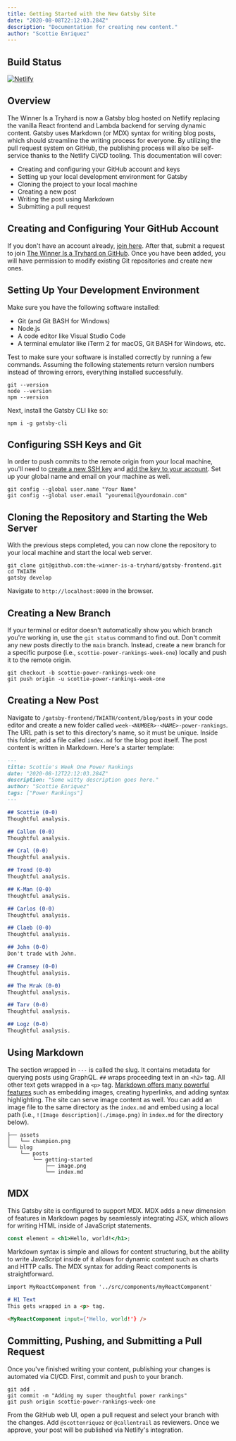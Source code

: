 ```yaml
---
title: Getting Started with the New Gatsby Site 
date: "2020-08-08T22:12:03.284Z"
description: "Documentation for creating new content."
author: "Scottie Enriquez"
---
```

## Build Status
[![Netlify](https://api.netlify.com/api/v1/badges/c3f97884-6b75-4f7c-bab0-7687b0a5ddba/deploy-status)](https://app.netlify.com/sites/loving-bell-d3f55f/deploys)

## Overview
The Winner Is a Tryhard is now a Gatsby blog hosted on Netlify replacing the vanilla React frontend and Lambda backend for serving dynamic content. Gatsby uses Markdown (or MDX) syntax for writing blog posts, which should streamline the writing process for everyone. By utilizing the pull request system on GitHub, the publishing process will also be self-service thanks to the Netlify CI/CD tooling. This documentation will cover:
- Creating and configuring your GitHub account and keys
- Setting up your local development environment for Gatsby
- Cloning the project to your local machine
- Creating a new post
- Writing the post using Markdown
- Submitting a pull request

## Creating and Configuring Your GitHub Account
If you don't have an account already, [join here](https://github.com/join). After that, submit a request to join [The Winner Is a Tryhard on GitHub](https://github.com/the-winner-is-a-tryhard). Once you have been added, you will have permission to modify existing Git repositories and create new ones.

## Setting Up Your Development Environment
Make sure you have the following software installed:
- Git (and Git BASH for Windows)
- Node.js
- A code editor like Visual Studio Code
- A terminal emulator like iTerm 2 for macOS, Git BASH for Windows, etc.

Test to make sure your software is installed correctly by running a few commands. Assuming the following statements return version numbers instead of throwing errors, everything installed successfully.
```shell
git --version
node --version
npm --version
```
Next, install the Gatsby CLI like so:
```shell
npm i -g gatsby-cli
```

## Configuring SSH Keys and Git
In order to push commits to the remote origin from your local machine, you'll need to [create a new SSH key](https://docs.github.com/en/github/authenticating-to-github/generating-a-new-ssh-key-and-adding-it-to-the-ssh-agent) and [add the key to your account](https://docs.github.com/en/github/authenticating-to-github/adding-a-new-ssh-key-to-your-github-account). Set up your global name and email on your machine as well.
```shell
git config --global user.name "Your Name"
git config --global user.email "youremail@yourdomain.com"
```

## Cloning the Repository and Starting the Web Server
With the previous steps completed, you can now clone the repository to your local machine and start the local web server.
```shell
git clone git@github.com:the-winner-is-a-tryhard/gatsby-frontend.git
cd TWIATH
gatsby develop
```
Navigate to `http://localhost:8000` in the browser.

## Creating a New Branch
If your terminal or editor doesn't automatically show you which branch you're working in, use the `git status` command to find out. Don't commit any new posts directly to the `main` branch. Instead, create a new branch for a specific purpose (i.e., `scottie-power-rankings-week-one`) locally and push it to the remote origin.
```shell
git checkout -b scottie-power-rankings-week-one
git push origin -u scottie-power-rankings-week-one
```

## Creating a New Post
Navigate to `/gatsby-frontend/TWIATH/content/blog/posts` in your code editor and create a new folder called `week-<NUMBER>-<NAME>-power-rankings`. The URL path is set to this directory's name, so it must be unique. Inside this folder, add a file called `index.md` for the blog post itself. The post content is written in Markdown. Here's a starter template:
```markdown
---
title: Scottie's Week One Power Rankings 
date: "2020-08-12T22:12:03.284Z"
description: "Some witty description goes here."
author: "Scottie Enriquez"
tags: ["Power Rankings"]
---

## Scottie (0-0)
Thoughtful analysis.

## Callen (0-0)
Thoughtful analysis.

## Cral (0-0)
Thoughtful analysis.

## Trond (0-0)
Thoughtful analysis.

## K-Man (0-0)
Thoughtful analysis.

## Carlos (0-0)
Thoughtful analysis.

## Claeb (0-0)
Thoughtful analysis.

## John (0-0)
Don't trade with John.

## Cramsey (0-0)
Thoughtful analysis.

## The Mrak (0-0)
Thoughtful analysis.

## Tarv (0-0)
Thoughtful analysis.

## Logz (0-0)
Thoughtful analysis.
```

## Using Markdown
The section wrapped in `---` is called the slug. It contains metadata for querying posts using GraphQL. `##` wraps proceeding text in an `<h2>` tag. All other text gets wrapped in a `<p>` tag. [Markdown offers many powerful features](https://github.com/adam-p/markdown-here/wiki/Markdown-Cheatsheet) such as embedding images, creating hyperlinks, and adding syntax highlighting. The site can serve image content as well. You can add an image file to the same directory as the `index.md` and embed using a local path (i.e., `![Image description](./image.png)` in `index.md` for the directory below).
```
├── assets
│   └── champion.png
└── blog
    └── posts
        └── getting-started
            ├── image.png
            └── index.md
```

## MDX
This Gatsby site is configured to support MDX. MDX adds a new dimension of features in Markdown pages by seamlessly integrating JSX, which allows for writing HTML inside of JavaScript statements.
```jsx
const element = <h1>Hello, world!</h1>;
```
Markdown syntax is simple and allows for content structuring, but the ability to write JavaScript inside of it allows for dynamic content such as charts and HTTP calls. The MDX syntax for adding React components is straightforward.
```markdown
import MyReactComponent from '../src/components/myReactComponent'

# H1 Text
This gets wrapped in a <p> tag.

<MyReactComponent input={'Hello, world!'} />
``` 

## Committing, Pushing, and Submitting a Pull Request 
Once you've finished writing your content, publishing your changes is automated via CI/CD. First, commit and push to your branch.
```shell
git add .
git commit -m "Adding my super thoughtful power rankings"
git push origin scottie-power-rankings-week-one 
```
From the GitHub web UI, open a pull request and select your branch with the changes. Add `@scottenriquez` or `@callentrail` as reviewers. Once we approve, your post will be published via Netlify's integration.

